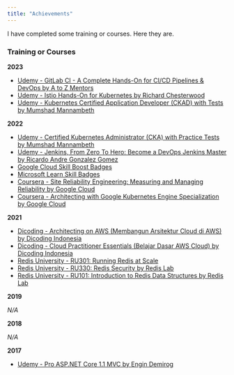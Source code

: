 ```yaml
---
title: "Achievements"
---
```


I have completed some training or courses. Here they are.

### Training or Courses


**2023**

- [Udemy - GitLab CI - A Complete Hands-On for CI/CD Pipelines & DevOps by A to Z Mentors](https://www.udemy.com/certificate/UC-856cec4f-489a-4a3a-89a1-7f3e3721a59e/)
- [Udemy - Istio Hands-On for Kubernetes by Richard Chesterwood](https://www.udemy.com/certificate/UC-a8f9a4d7-72b7-4d8a-b630-c730cb450a3b/)
- [Udemy - Kubernetes Certified Application Developer (CKAD) with Tests by Mumshad Mannambeth](https://www.udemy.com/certificate/UC-99bd923f-1cd1-4da0-b176-123d1bd57557/)

**2022**

- [Udemy - Certified Kubernetes Administrator (CKA) with Practice Tests by Mumshad Mannambeth](https://www.udemy.com/certificate/UC-5a3ba47a-d042-479a-b6f1-71a8faba0022/)
- [Udemy - Jenkins, From Zero To Hero: Become a DevOps Jenkins Master by Ricardo Andre Gonzalez Gomez](https://www.udemy.com/certificate/UC-f2227e4e-f065-4ac0-9d1f-45791c457cfa/)
- [Google Cloud Skill Boost Badges](https://www.cloudskillsboost.google/public_profiles/b9d11480-0a1d-4322-a393-baa9ab27a5d8)
- [Microsoft Learn Skill Badges](https://docs.microsoft.com/en-us/users/86491054/)
- [Coursera - Site Reliability Engineering: Measuring and Managing Reliability by Google Cloud](https://www.coursera.org/account/accomplishments/verify/XNL4NTMMY45M)
- [Coursera - Architecting with Google Kubernetes Engine Specialization by Google Cloud](https://www.coursera.org/account/accomplishments/specialization/E5RKN9B5YC8M)

**2021**

- [Dicoding - Architecting on AWS (Membangun Arsitektur Cloud di AWS) by Dicoding Indonesia](https://www.dicoding.com/certificates/QLZ91O7QEP5D)
- [Dicoding - Cloud Practitioner Essentials (Belajar Dasar AWS Cloud) by Dicoding Indonesia](https://www.dicoding.com/certificates/72ZDE51W6PYW)
- [Redis University - RU301: Running Redis at Scale](https://university.redis.com/certificates/a3272bac6ceb476696d13208335991bb)
- [Redis University - RU330: Redis Security by Redis Lab](https://university.redis.com/certificates/027f08f97c0546da801e57516188580d)
- [Redis University - RU101: Introduction to Redis Data Structures by Redis Lab](https://university.redis.com/certificates/48fa85f5fcc341bfb0546ae0028b2fc3) 

**2019**

*N/A*

**2018**

*N/A*

**2017**

- [Udemy - Pro ASP.NET Core 1.1 MVC by Engin Demirog](https://www.udemy.com/certificate/UC-UL81H1LQ/)
